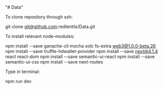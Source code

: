 "# Data"

To clone repository through ssh:

git clone git@github.com:redlentils/Data.git

To install relevant node-modules:

npm install --save ganache-cli mocha solc fs-extra web3@1.0.0-beta.26
npm install --save truffle-hdwallet-provider
npm install --save next@4.1.4 react react-dom
npm install --save semantic-ui-react
npm install --save semantic-ui-css
npm install --save next-routes

Type in terminal:

npm run dev


